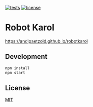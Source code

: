 [![tests](https://github.com/andipaetzold/robotkarol/actions/workflows/push-deploy.yml/badge.svg?branch=main)](https://github.com/andipaetzold/robotkarol/actions/workflows/push-deploy.yml?query=branch%3Amain)
[![license](https://img.shields.io/github/license/andipaetzold/robotkarol)](https://github.com/andipaetzold/robotkarol/blob/main/LICENSE)


# Robot Karol

https://andipaetzold.github.io/robotkarol


## Development

```bash
npm install
npm start
```


## License

[MIT](LICENSE)
